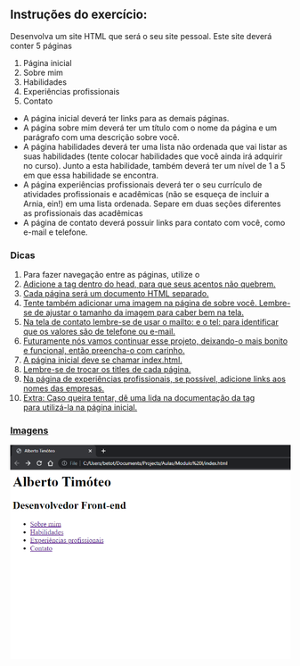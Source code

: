 ## Instruções do exercício:

Desenvolva um site HTML que será o seu site pessoal.
Este site deverá conter 5 páginas
1. Página inicial
2. Sobre mim 
3. Habilidades
4. Experiências profissionais
5. Contato

- A página inicial deverá ter links para as demais páginas.
- A página sobre mim deverá ter um título com o nome da página e um parágrafo com uma descrição sobre você.
- A página habilidades deverá ter uma lista não ordenada que vai listar as suas habilidades (tente colocar habilidades que você ainda irá adquirir no curso). Junto a esta habilidade, também deverá ter um nível de 1 a 5 em que essa habilidade se encontra.
- A página experiências profissionais deverá ter o seu currículo de atividades profissionais e acadêmicas (não se esqueça de incluir a Arnia, ein!) em uma lista ordenada. Separe em duas seções diferentes as profissionais das acadêmicas
- A página de contato deverá possuir links para contato com você, como e-mail e telefone.

### Dicas
1. Para fazer navegação entre as páginas, utilize o <a href="nomedapagina.html">
2. Adicione a tag <meta charset="utf-8" /> dentro do head, para que seus acentos não quebrem.
3. Cada página será um documento HTML separado.
4. Tente também adicionar uma imagem na página de sobre você. Lembre-se de ajustar o tamanho da imagem para caber bem na tela.
5. Na tela de contato lembre-se de usar o mailto: e o tel: para identificar que os valores são de telefone ou e-mail.
6. Futuramente nós vamos continuar esse projeto, deixando-o mais bonito e funcional, então preencha-o com carinho.
7. A página inicial deve se chamar index.html.
8. Lembre-se de trocar os titles de cada página.
9. Na página de experiências profissionais, se possível, adicione links aos nomes das empresas.
10. Extra: Caso queira tentar, dê uma lida na documentação da tag <nav> para utilizá-la na página inicial.

### Imagens

![Página inicial](resultado-paginas/inicial.PNG)